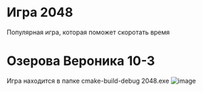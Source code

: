 # Игра 2048
Популярная игра, которая поможет скоротать время 
# Озерова Вероника 10-3
 Игра находится в папке cmake-build-debug 2048.exe
![image](https://user-images.githubusercontent.com/90323052/166332396-7c86d3d7-53f9-49df-8546-40fa2111fa97.png)
